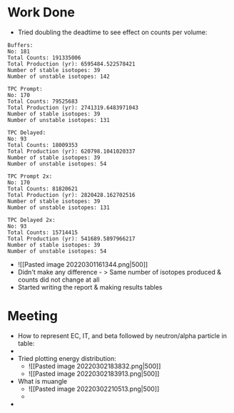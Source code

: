# Work Done
- Tried doubling the deadtime to see effect on counts per volume:
```
Buffers:
No: 181
Total Counts: 191335006
Total Production (yr): 6595484.522578421
Number of stable isotopes: 39
Number of unstable isotopes: 142

TPC Prompt:
No: 170
Total Counts: 79525683
Total Production (yr): 2741319.6483971043
Number of stable isotopes: 39
Number of unstable isotopes: 131

TPC Delayed:
No: 93
Total Counts: 18009353
Total Production (yr): 620798.1041020337
Number of stable isotopes: 39
Number of unstable isotopes: 54

TPC Prompt 2x:
No: 170
Total Counts: 81820621
Total Production (yr): 2820428.162702516
Number of stable isotopes: 39
Number of unstable isotopes: 131

TPC Delayed 2x:
No: 93
Total Counts: 15714415
Total Production (yr): 541689.5897966217
Number of stable isotopes: 39
Number of unstable isotopes: 54
```
- ![[Pasted image 20220301161344.png|500]]
- Didn't make any difference - > Same number of isotopes produced & counts did not change at all
- Started writing the report & making results tables


# Meeting
- How to represent EC, IT, and beta followed by neutron/alpha particle in table:
- 
- Tried plotting energy distribution:
	- ![[Pasted image 20220302183832.png|500]]
	- ![[Pasted image 20220302183913.png|500]]
- What is muangle
	- ![[Pasted image 20220302210513.png|500]]
	- 
- 
